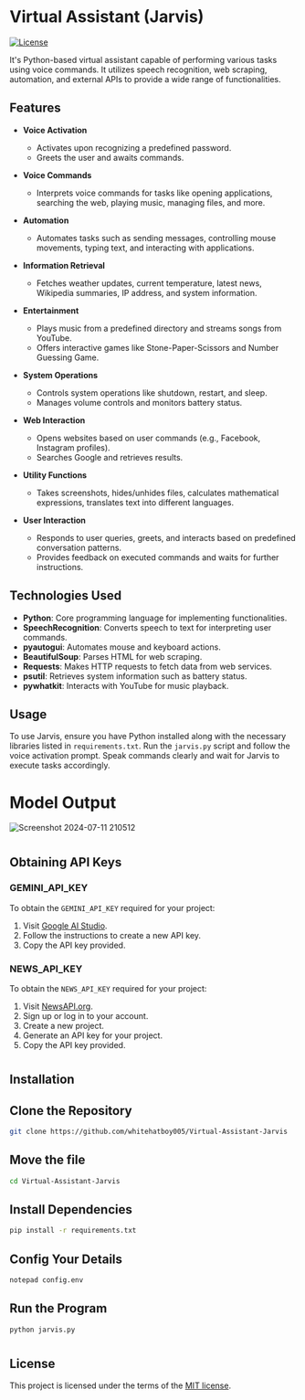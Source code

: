# Virtual Assistant (Jarvis)
[![License](https://img.shields.io/github/license/whitehatboy005/Virtual-Assistant-Jarvis)](LICENSE.md)

It's Python-based virtual assistant capable of performing various tasks using voice commands. It utilizes speech recognition, web scraping, automation, and external APIs to provide a wide range of functionalities.

## Features

- **Voice Activation**
  - Activates upon recognizing a predefined password.
  - Greets the user and awaits commands.

- **Voice Commands**
  - Interprets voice commands for tasks like opening applications, searching the web, playing music, managing files, and more.

- **Automation**
  - Automates tasks such as sending messages, controlling mouse movements, typing text, and interacting with applications.

- **Information Retrieval**
  - Fetches weather updates, current temperature, latest news, Wikipedia summaries, IP address, and system information.

- **Entertainment**
  - Plays music from a predefined directory and streams songs from YouTube.
  - Offers interactive games like Stone-Paper-Scissors and Number Guessing Game.

- **System Operations**
  - Controls system operations like shutdown, restart, and sleep.
  - Manages volume controls and monitors battery status.

- **Web Interaction**
  - Opens websites based on user commands (e.g., Facebook, Instagram profiles).
  - Searches Google and retrieves results.

- **Utility Functions**
  - Takes screenshots, hides/unhides files, calculates mathematical expressions, translates text into different languages.

- **User Interaction**
  - Responds to user queries, greets, and interacts based on predefined conversation patterns.
  - Provides feedback on executed commands and waits for further instructions.

## Technologies Used

- **Python**: Core programming language for implementing functionalities.
- **SpeechRecognition**: Converts speech to text for interpreting user commands.
- **pyautogui**: Automates mouse and keyboard actions.
- **BeautifulSoup**: Parses HTML for web scraping.
- **Requests**: Makes HTTP requests to fetch data from web services.
- **psutil**: Retrieves system information such as battery status.
- **pywhatkit**: Interacts with YouTube for music playback.

## Usage

To use Jarvis, ensure you have Python installed along with the necessary libraries listed in `requirements.txt`. Run the `jarvis.py` script and follow the voice activation prompt. Speak commands clearly and wait for Jarvis to execute tasks accordingly.


# Model Output
![Screenshot 2024-07-11 210512](https://github.com/whitehatboy005/Jarvis/assets/147156726/8cfd0963-7605-486d-8ce2-4d498f4d279e)
#
## Obtaining API Keys

### GEMINI_API_KEY

To obtain the `GEMINI_API_KEY` required for your project:

1. Visit [Google AI Studio](https://aistudio.google.com/app/apikey).
2. Follow the instructions to create a new API key.
3. Copy the API key provided.

### NEWS_API_KEY

To obtain the `NEWS_API_KEY` required for your project:

1. Visit [NewsAPI.org](https://newsapi.org/).
2. Sign up or log in to your account.
3. Create a new project.
4. Generate an API key for your project.
5. Copy the API key provided.
#
## Installation
## Clone the Repository
```bash
git clone https://github.com/whitehatboy005/Virtual-Assistant-Jarvis
```
## Move the file
```bash
cd Virtual-Assistant-Jarvis
```
## Install Dependencies
```bash
pip install -r requirements.txt
```
## Config Your Details
```bash
notepad config.env
```
## Run the Program
```bash
python jarvis.py
```
#
## License

This project is licensed under the terms of the [MIT license](LICENSE.md).
